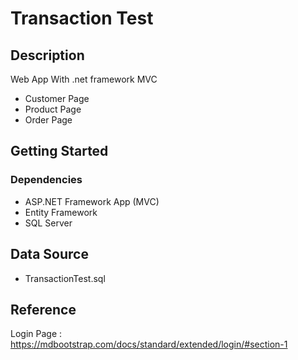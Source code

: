 # Transaction Test


## Description
Web App With .net framework MVC
* Customer Page
* Product Page
* Order Page

## Getting Started

### Dependencies

* ASP.NET Framework App (MVC)
* Entity Framework
* SQL Server


## Data Source

* TransactionTest.sql

## Reference

Login Page : https://mdbootstrap.com/docs/standard/extended/login/#section-1